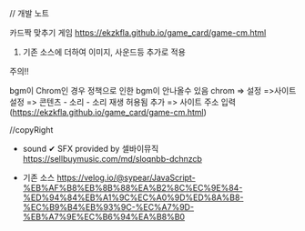 // 개발 노트 

카드짝 맞추기 게임  https://ekzkfla.github.io/game_card/game-cm.html

1. 기존 소스에 더하여 이미지, 사운드등 추가로 적용 


주의!!

bgm이  Chrom인 경우 정책으로  인한 bgm이 안나올수 있음 
chrom => 설정 =>사이트 설정 => 콘텐츠 - 소리 - 소리 재생 허용됨  추가  =>  사이트 주소 입력(https://ekzkfla.github.io/game_card/game-cm.html)


//copyRight 
 - sound
  ✔ SFX provided by 셀바이뮤직
    https://sellbuymusic.com/md/sloqnbb-dchnzcb

 - 기존 소스 
  https://velog.io/@sypear/JavaScript-%EB%AF%B8%EB%8B%88%EA%B2%8C%EC%9E%84-%ED%94%84%EB%A1%9C%EC%A0%9D%ED%8A%B8-%EC%B9%B4%EB%93%9C-%EC%A7%9D-%EB%A7%9E%EC%B6%94%EA%B8%B0